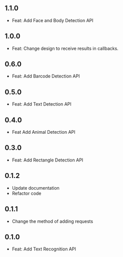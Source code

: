 ## 1.1.0
* Feat: Add Face and Body Detection API

## 1.0.0
* Feat: Change design to receive results in callbacks.

## 0.6.0
* Feat: Add Barcode Detection API

## 0.5.0
* Feat: Add Text Detection API

## 0.4.0
* Feat Add Animal Detection API

## 0.3.0
* Feat: Add Rectangle Detection API

## 0.1.2
* Update documentation
* Refactor code

## 0.1.1
* Change the method of adding requests

## 0.1.0
* Feat: Add Text Recognition API
